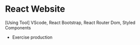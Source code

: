 # React Website

[Using Tool]
VScode, React Bootstrap, React Router Dom, Styled Components

* Exercise production
